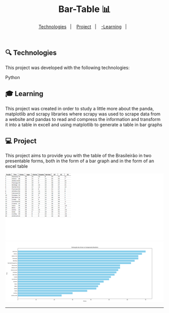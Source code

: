 <h1 align="center"> Bar-Table 📊 </h1>

<p align="center">

<p align="center">
  <a href="#-Technologies">Technologies</a>&nbsp;&nbsp;&nbsp;|&nbsp;&nbsp;&nbsp;
  <a href="#-Project">Project</a>&nbsp;&nbsp;&nbsp;|&nbsp;&nbsp;&nbsp;
  <a href="#-Learning">-Learning</a>&nbsp;&nbsp;&nbsp;|&nbsp;&nbsp;&nbsp;
</p>


<br>

## 🔍 Technologies

This project was developed with the following technologies:

Python

## 🎓 Learning

This project was created in order to study a little more about the panda, matplotlib and scrapy libraries where scrapy was used to scrape data from a website and pandas to read and compress the information and transform it into a table in excell and using matplotlib to generate a table in bar graphs

## 💻 Project

This project aims to provide you with the table of the Brasileirão in two presentable forms, both in the form of a bar graph and in the form of an excel table


![alt text](tabelapng.png)
![alt text](Barpng.png)

---
#
